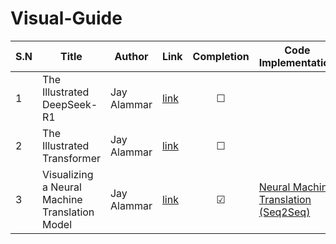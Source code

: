 # Visual-Guide

| S.N | Title | Author | Link | Completion | Code Implementation |
| ---- | ---- | ---- | ---- | :--: | ---- |
| 1 | The Illustrated DeepSeek-R1 | Jay Alammar | [link](https://newsletter.languagemodels.co/p/the-illustrated-deepseek-r1) | &#x2610; |  |
| 2 | The Illustrated Transformer | Jay Alammar | [link](https://jalammar.github.io/illustrated-transformer/) | &#x2610; |  |
| 3 | Visualizing a Neural Machine Translation Model | Jay Alammar | [link](https://jalammar.github.io/visualizing-neural-machine-translation-mechanics-of-seq2seq-models-with-attention/) | &#x2611; | [Neural Machine Translation (Seq2Seq)](https://github.com/tensorflow/nmt) |
